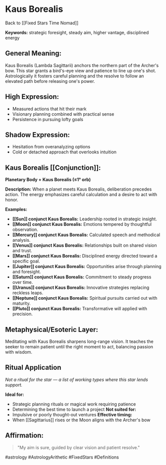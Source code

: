 # Kaus Borealis

Back to [[Fixed Stars Time Nomad]]

**Keywords:** strategic foresight, steady aim, higher vantage, disciplined energy

## General Meaning:
Kaus Borealis (Lambda Sagittarii) anchors the northern part of the Archer's bow. This star grants a bird's-eye view and patience to line up one's shot. Astrologically it fosters careful planning and the resolve to follow an elevated path before releasing one's power.

## High Expression:
- Measured actions that hit their mark
- Visionary planning combined with practical sense
- Persistence in pursuing lofty goals

## Shadow Expression:
- Hesitation from overanalyzing options
- Cold or detached approach that overlooks intuition

## Kaus Borealis [[Conjunction]]:

**Planetary Body + Kaus Borealis (≤1° orb)**

**Description:**
When a planet meets Kaus Borealis, deliberation precedes action. The energy emphasizes careful calculation and a desire to act with honor.

**Examples:**
- **[[Sun]] conjunct Kaus Borealis:** Leadership rooted in strategic insight.
- **[[Moon]] conjunct Kaus Borealis:** Emotions tempered by thoughtful observation.
- **[[Mercury]] conjunct Kaus Borealis:** Calculated speech and methodical analysis.
- **[[Venus]] conjunct Kaus Borealis:** Relationships built on shared vision and trust.
- **[[Mars]] conjunct Kaus Borealis:** Disciplined energy directed toward a specific goal.
- **[[Jupiter]] conjunct Kaus Borealis:** Opportunities arise through planning and foresight.
- **[[Saturn]] conjunct Kaus Borealis:** Commitment to steady progress over time.
- **[[Uranus]] conjunct Kaus Borealis:** Innovative strategies replacing reckless leaps.
- **[[Neptune]] conjunct Kaus Borealis:** Spiritual pursuits carried out with maturity.
- **[[Pluto]] conjunct Kaus Borealis:** Transformative will applied with precision.

## Metaphysical/Esoteric Layer:
Meditating with Kaus Borealis sharpens long-range vision. It teaches the seeker to remain patient until the right moment to act, balancing passion with wisdom.

## Ritual Application
*Not a ritual for the star — a list of working types where this star lends support.*

**Ideal for:**
- Strategic planning rituals or magical work requiring patience
- Determining the best time to launch a project
**Not suited for:**
- Impulsive or poorly thought-out ventures
**Effective timing:**
- When [[Sagittarius]] rises or the Moon aligns with the Archer's bow

## Affirmation:

> "My aim is sure, guided by clear vision and patient resolve."

#astrology #AstrologyArithetic #FixedStars #Definitions
